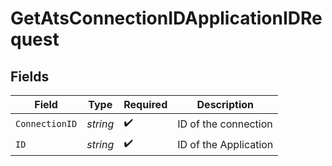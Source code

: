 # GetAtsConnectionIDApplicationIDRequest


## Fields

| Field                 | Type                  | Required              | Description           |
| --------------------- | --------------------- | --------------------- | --------------------- |
| `ConnectionID`        | *string*              | :heavy_check_mark:    | ID of the connection  |
| `ID`                  | *string*              | :heavy_check_mark:    | ID of the Application |